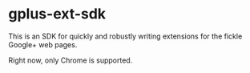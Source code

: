 gplus-ext-sdk
=============

This is an SDK for quickly and robustly writing extensions for the fickle
Google+ web pages.

Right now, only Chrome is supported.


